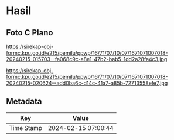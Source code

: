 # Hasil

## Foto C Plano

https://sirekap-obj-formc.kpu.go.id/e215/pemilu/ppwp/16/71/07/10/07/1671071007018-20240215-015703--fa068c9c-a8e1-47b2-bab5-1dd2a28fa4c3.jpg

https://sirekap-obj-formc.kpu.go.id/e215/pemilu/ppwp/16/71/07/10/07/1671071007018-20240215-020624--add0ba6c-d14c-41a7-a85b-72713558efe7.jpg


## Metadata

| Key        | Value               |
| ---------- | ------------------- |
| Time Stamp | 2024-02-15 07:00:44 |



